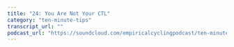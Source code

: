 ```yaml
---
title: "24: You Are Not Your CTL"
category: "ten-minute-tips"
transcript_url: ""
podcast_url: "https://soundcloud.com/empiricalcyclingpodcast/ten-minute-tips-24-you-are-not-your-ctl"
---
```

